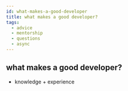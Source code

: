 ```yaml
---
id: what-makes-a-good-developer
title: what makes a good developer?
tags:
  - advice
  - mentorship
  - questions
  - async
---
```


## what makes a good developer?

- knowledge + experience
